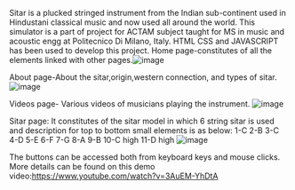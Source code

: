 Sitar is a plucked stringed instrument from the Indian sub-continent used in Hindustani classical music and now used all around the world. 
This simulator is a part of project for ACTAM subject taught for MS in music and acoustic engg at Politecnico Di Milano, Italy. 
HTML CSS and JAVASCRIPT has been used to develop this project. 
Home page-constitutes of all the elements linked with other pages.![image](https://user-images.githubusercontent.com/116185105/217144240-62f0d715-99c7-4103-b5e1-b3d4cd250243.png)
 
About page-About the sitar,origin,western connection, and types of sitar. ![image](https://user-images.githubusercontent.com/116185105/217144305-02daffbd-214e-40fd-afd0-489f007e967c.png)

Videos page- Various videos of musicians playing the instrument. ![image](https://user-images.githubusercontent.com/116185105/217144349-016e351f-9144-4d14-b186-777a27dc3ab4.png)

Sitar page: It constitutes of the sitar model in which 6 string sitar is used and description for top to bottom small elements is as below: 1-C 2-B 3-C 4-D 5-E 6-F 7-G 8-A 9-B 10-C high 11-D high ![image](https://user-images.githubusercontent.com/116185105/217144413-80954c34-2774-4253-aa51-1eab7fc88e3a.png)

The buttons can be accessed both from keyboard keys and mouse clicks.
More details can be found on this demo video:https://www.youtube.com/watch?v=3AuEM-YhDtA
